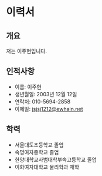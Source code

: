 # 이력서

## 개요
저는 이주현입니다.

## 인적사항
- 이름: 이주현
- 생년월일: 2003년 12월 12일
- 연락처: 010-5694-2858
- 이메일: jsjsj1212@ewhain.net

## 학력
- 서울대도초등학교 졸업
- 숙명여자중학교 졸업
- 한양대학교사범대학부속고등학교 졸업
- 이화여자대학교 물리학과 재학 
